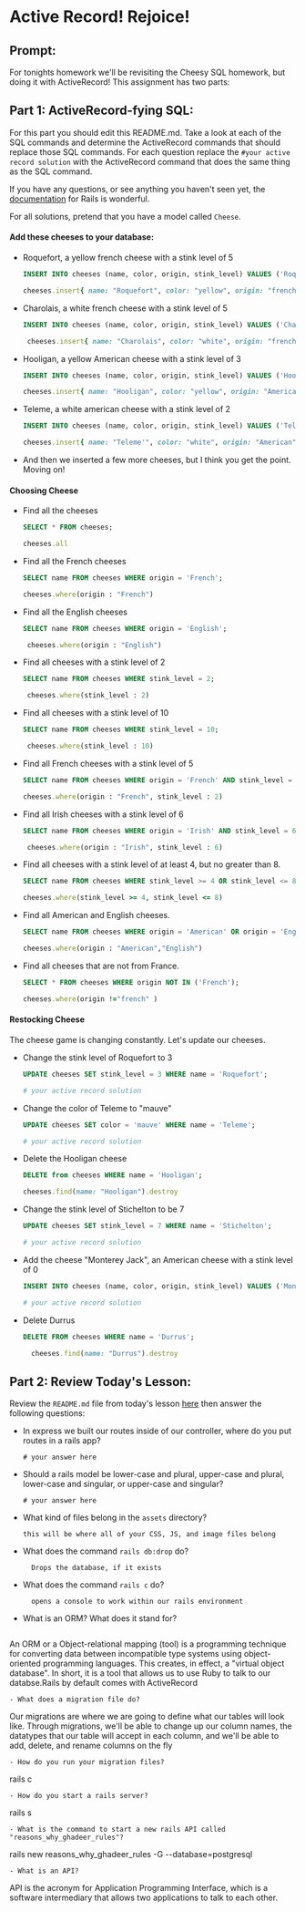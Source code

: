 # Active Record!  Rejoice!

## Prompt:
For tonights homework we'll be revisiting the Cheesy SQL homework, but doing it with ActiveRecord!  This assignment has two parts:

## Part 1: ActiveRecord-fying SQL:

For this part you should edit this README.md. Take a look at each of the SQL commands and determine the ActiveRecord commands that should replace those SQL commands.  For each question replace the `#your active record solution` with the ActiveRecord command that does the same thing as the SQL command.

If you have any questions, or see anything you haven't seen yet, the [documentation](https://guides.rubyonrails.org/active_record_basics.html) for Rails is wonderful.

For all solutions, pretend that you have a model called `Cheese`.

#### Add these cheeses to your database:

- Roquefort, a yellow french cheese with a stink level of 5
  ```sql
  INSERT INTO cheeses (name, color, origin, stink_level) VALUES ('Roquefort', 'yellow', 'French', 5);
  ```

  ```ruby
  cheeses.insert{ name: "Roquefort", color: "yellow", origin: "french",stink_level: 5})
  ```

- Charolais, a white french cheese with a stink level of 5
  ```sql
  INSERT INTO cheeses (name, color, origin, stink_level) VALUES ('Charolais', 'white', 'French', 5);
  ```

  ```ruby
   cheeses.insert{ name: "Charolais", color: "white", origin: "french",stink_level: 5})
  ```

- Hooligan, a yellow American cheese with a stink level of 3
  ```sql
  INSERT INTO cheeses (name, color, origin, stink_level) VALUES ('Hooligan', 'yellow', 'American', 3);
  ```

  ```ruby
  cheeses.insert{ name: "Hooligan", color: "yellow", origin: "American",stink_level: 3})
  ```
- Teleme, a white american cheese with a stink level of 2
  ```sql
  INSERT INTO cheeses (name, color, origin, stink_level) VALUES ('Teleme', 'white', 'American', 2);
  ```

  ```ruby
  cheeses.insert{ name: "Teleme'", color: "white", origin: "American",stink_level: 2})
  ```
- And then we inserted a few more cheeses, but I think you get the point.  Moving on!

#### Choosing Cheese


- Find all the cheeses
  
  ```sql
  SELECT * FROM cheeses;
  ```

  ```ruby
  cheeses.all
  ```

- Find all the French cheeses
    
  ```sql
  SELECT name FROM cheeses WHERE origin = 'French';
  ```

  ```ruby
  cheeses.where(origin : "French")
  ```
- Find all the English cheeses
    
  ```sql
  SELECT name FROM cheeses WHERE origin = 'English';
  ```

  ```ruby
   cheeses.where(origin : "English")
  ```
- Find all cheeses with a stink level of 2
    
  ```sql
  SELECT name FROM cheeses WHERE stink_level = 2;
  ```

  ```ruby
   cheeses.where(stink_level : 2) 
  ```
- Find all cheeses with a stink level of 10
    
  ```sql
  SELECT name FROM cheeses WHERE stink_level = 10;
  ```

  ```ruby
   cheeses.where(stink_level : 10)
  ```
- Find all French cheeses with a stink level of 5
    
  ```sql
  SELECT name FROM cheeses WHERE origin = 'French' AND stink_level = 5;
  ```

  ```ruby
  cheeses.where(origin : "French", stink_level : 2)
  ```
- Find all Irish cheeses with a stink level of 6
    
  ```sql
  SELECT name FROM cheeses WHERE origin = 'Irish' AND stink_level = 6;
  ```

  ```ruby
   cheeses.where(origin : "Irish", stink_level : 6)
  ```
- Find all cheeses with a stink level of at least 4, but no greater than 8.
    
  ```sql
  SELECT name FROM cheeses WHERE stink_level >= 4 OR stink_level <= 8;
  ```

  ```ruby
  cheeses.where(stink_level >= 4, stink_level <= 8)
  ```
- Find all American and English cheeses.
    
  ```sql
  SELECT name FROM cheeses WHERE origin = 'American' OR origin = 'English';
  ```

  ```ruby
  cheeses.where(origin : "American","English")
  ```
- Find all cheeses that are not from France.
    
  ```sql
  SELECT * FROM cheeses WHERE origin NOT IN ('French');
  ```

  ```ruby
  cheeses.where(origin !="french" )
  ```


#### Restocking Cheese

The cheese game is changing constantly. Let's update our cheeses.

- Change the stink level of Roquefort to 3
    
  ```sql
  UPDATE cheeses SET stink_level = 3 WHERE name = 'Roquefort';
  ```

  ```ruby
  # your active record solution
  ```
- Change the color of Teleme to "mauve"
    
  ```sql
  UPDATE cheeses SET color = 'mauve' WHERE name = 'Teleme';
  ```

  ```ruby
  # your active record solution
  ```
- Delete the Hooligan cheese
    
  ```sql
  DELETE from cheeses WHERE name = 'Hooligan';
  ```

  ```ruby
  cheeses.find(name: "Hooligan").destroy
  ```
- Change the stink level of Stichelton to be 7
    
  ```sql
  UPDATE cheeses SET stink_level = 7 WHERE name = 'Stichelton';
  ```

  ```ruby
  # your active record solution
  ```
- Add the cheese "Monterey Jack", an American cheese with a stink level of 0
    
  ```sql
  INSERT INTO cheeses (name, color, origin, stink_level) VALUES ('Monterey Jack', 'white', 'American', 0);
  ```

  ```ruby
  # your active record solution
  ```
- Delete Durrus
    
  ```sql
  DELETE FROM cheeses WHERE name = 'Durrus';
  ```

  ```ruby
    cheeses.find(name: "Durrus").destroy
  ```

## Part 2: Review Today's Lesson:
Review the `README.md` file from today's lesson [here](https://github.com/WDI-HoneyBadger/w10d03-intro-to-rails) then answer the following questions:

- In express we built our routes inside of our controller, where do you put routes in a rails app?
  ```
  # your answer here
  ```
- Should a rails model be lower-case and plural, upper-case and plural, lower-case and singular, or upper-case and singular?
  ```
  # your answer here
  ```
- What kind of files belong in the `assets` directory?
  ```
  this will be where all of your CSS, JS, and image files belong
  ```
- What does the command `rails db:drop` do?
  ```
    Drops the database, if it exists
  ```
- What does the command `rails c` do?
  ```
    opens a console to work within our rails environment
  ```
- What is an ORM?  What does it stand for?
  ```
 An ORM or a Object-relational mapping (tool) is a programming technique for converting data between incompatible type systems using object-oriented programming languages. This creates, in effect, a "virtual object database". In short, it is a tool that allows us to use Ruby to talk to our databse.Rails by default comes with ActiveRecord
  ```
- What does a migration file do?
  ```
  Our migrations are where we are going to define what our tables will look like. Through migrations, we'll be able to change up our column names, the datatypes that our table will accept in each column, and we'll be able to add, delete, and rename columns on the fly
  ```
- How do you run your migration files?
  ```
   rails c
  ```
- How do you start a rails server?
  ```
  rails s
  ```
- What is the command to start a new rails API called "reasons_why_ghadeer_rules"?
  ```
  rails new reasons_why_ghadeer_rules -G --database=postgresql
  ```
- What is an API?
  ```
  API is the acronym for Application Programming Interface, which is a software intermediary that allows two applications to talk to each other. 
  ```
